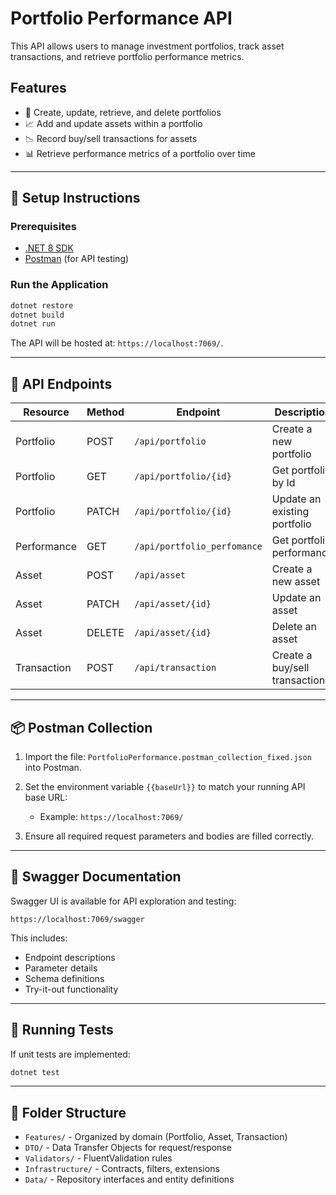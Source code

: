 # Portfolio Performance API

This API allows users to manage investment portfolios, track asset transactions, and retrieve portfolio performance metrics.

## Features

* 📁 Create, update, retrieve, and delete portfolios
* 📈 Add and update assets within a portfolio
* 📉 Record buy/sell transactions for assets
* 📊 Retrieve performance metrics of a portfolio over time

---

## 🔧 Setup Instructions

### Prerequisites

* [.NET 8 SDK](https://dotnet.microsoft.com/en-us/download)
* [Postman](https://www.postman.com/downloads/) (for API testing)

### Run the Application

```bash
dotnet restore
dotnet build
dotnet run
```

The API will be hosted at: `https://localhost:7069/`.

---

## 📢 API Endpoints

| Resource    | Method | Endpoint                    | Description                   |
| ----------- | ------ | --------------------------- | ----------------------------- |
| Portfolio   | POST   | `/api/portfolio`            | Create a new portfolio        |
| Portfolio   | GET    | `/api/portfolio/{id}`       | Get portfolio by Id           |
| Portfolio   | PATCH  | `/api/portfolio/{id}`       | Update an existing portfolio  |
| Performance | GET    | `/api/portfolio_perfomance` | Get portfolio performance     |
| Asset       | POST   | `/api/asset`                | Create a new asset            |
| Asset       | PATCH  | `/api/asset/{id}`           | Update an asset               |
| Asset       | DELETE | `/api/asset/{id}`           | Delete an asset               |
| Transaction | POST   | `/api/transaction`          | Create a buy/sell transaction |

---

## 📦 Postman Collection

1. Import the file: `PortfolioPerformance.postman_collection_fixed.json` into Postman.
2. Set the environment variable `{{baseUrl}}` to match your running API base URL:

   * Example: `https://localhost:7069/`
3. Ensure all required request parameters and bodies are filled correctly.

---

## 📜 Swagger Documentation

Swagger UI is available for API exploration and testing:

```
https://localhost:7069/swagger
```

This includes:

* Endpoint descriptions
* Parameter details
* Schema definitions
* Try-it-out functionality

---

## 🔬 Running Tests

If unit tests are implemented:

```bash
dotnet test
```

---

## 📂 Folder Structure

* `Features/` - Organized by domain (Portfolio, Asset, Transaction)
* `DTO/` - Data Transfer Objects for request/response
* `Validators/` - FluentValidation rules
* `Infrastructure/` - Contracts, filters, extensions
* `Data/` - Repository interfaces and entity definitions

